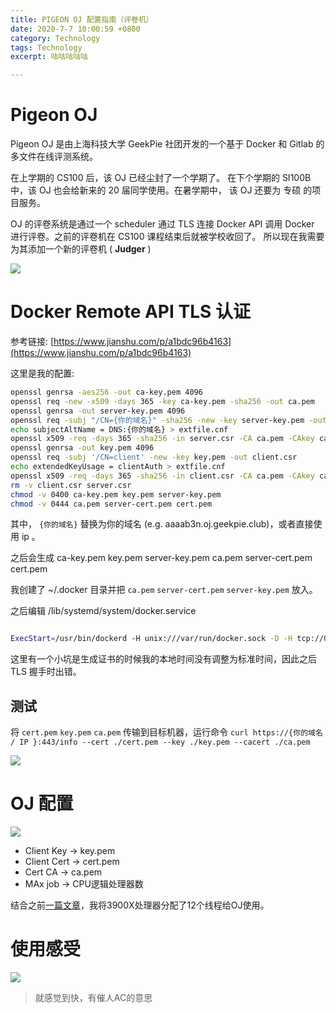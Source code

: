 ```yaml
---
title: PIGEON OJ 配置指南（评卷机）
date: 2020-7-7 10:00:59 +0800
category: Technology
tags: Technology
excerpt: 咕咕咕咕咕

---
```


<script src="https://cdn.mathjax.org/mathjax/latest/MathJax.js?config=TeX-AMS-MML_HTMLorMML" type="text/javascript"></script> <script type="text/x-mathjax-config"> MathJax.Hub.Config({ tex2jax: { skipTags: ['script', 'noscript', 'style', 'textarea', 'pre'], inlineMath: [['$','$']] } }); </script>

# Pigeon OJ

Pigeon OJ 是由上海科技大学 GeekPie 社团开发的一个基于 Docker 和 Gitlab 的多文件在线评测系统。

在上学期的 CS100 后，该 OJ 已经尘封了一个学期了。 在下个学期的 SI100B 中，该 OJ 也会给新来的 20 届同学使用。在暑学期中， 该 OJ 还要为 专硕 的项目服务。 

OJ 的评卷系统是通过一个 scheduler 通过 TLS 连接 Docker API 调用 Docker 进行评卷。之前的评卷机在 CS100 课程结束后就被学校收回了。 所以现在我需要为其添加一个新的评卷机 ( **Judger** )



![](https://sozp6g.sn.files.1drv.com/y4m0CQRdGXS0RMOHS1FtC6sGvzQujWvZTDq5IT22jkUMLz594GgYa0fFjHPJDtQGppr8rJNFdjir93uz_rFgRGQOtOd8ZGxvfR2nn0s_txH7Jym_OdFBfJSfj7HxOyRy9aQ1h8pRmZuJJflirEwW74yJUjS8lgv4wCQrA5IeL0M5Ivy_Fc55lRfaG3ErtTGFGNPLGFoXCKetdggEmybzw_ipg?width=2736&height=1847&cropmode=none)



  # Docker Remote API TLS 认证

参考链接: [https://www.jianshu.com/p/a1bdc96b4163](https://www.jianshu.com/p/a1bdc96b4163)

这里是我的配置:

```bash
openssl genrsa -aes256 -out ca-key.pem 4096
openssl req -new -x509 -days 365 -key ca-key.pem -sha256 -out ca.pem
openssl genrsa -out server-key.pem 4096
openssl req -subj "/CN={你的域名}" -sha256 -new -key server-key.pem -out server.csr
echo subjectAltName = DNS:{你的域名} > extfile.cnf
openssl x509 -req -days 365 -sha256 -in server.csr -CA ca.pem -CAkey ca-key.pem -CAcreateserial -out server-cert.pem -extfile extfile.cnf
openssl genrsa -out key.pem 4096
openssl req -subj '/CN=client' -new -key key.pem -out client.csr
echo extendedKeyUsage = clientAuth > extfile.cnf
openssl x509 -req -days 365 -sha256 -in client.csr -CA ca.pem -CAkey ca-key.pem -CAcreateserial -out cert.pem -extfile extfile.cnf
rm -v client.csr server.csr
chmod -v 0400 ca-key.pem key.pem server-key.pem
chmod -v 0444 ca.pem server-cert.pem cert.pem
```

其中， `{你的域名}` 替换为你的域名  (e.g. aaaab3n.oj.geekpie.club)，或者直接使用 ip 。

之后会生成 ca-key.pem key.pem server-key.pem ca.pem server-cert.pem cert.pem

我创建了  ~/.docker 目录并把 `ca.pem`  `server-cert.pem` `server-key.pem` 放入。

之后编辑 /lib/systemd/system/docker.service 

```bash

ExecStart=/usr/bin/dockerd -H unix:///var/run/docker.sock -D -H tcp://0.0.0.0:443 --tlsverify --tlscacert=/home/canary/.docker/ca.pem --tlscert=/home/canary/.docker/server-cert.pem --tlskey=/home/canary/.docker/server-key.pem


```



这里有一个小坑是生成证书的时候我的本地时间没有调整为标准时间，因此之后 TLS 握手时出错。



## 测试

将  `cert.pem`  `key.pem`  `ca.pem` 传输到目标机器，运行命令  `curl https://{你的域名 / IP }:443/info --cert ./cert.pem --key ./key.pem --cacert ./ca.pem`

![](https://sezc6g.sn.files.1drv.com/y4muK2AUHw-sGPOIck-hxy9MEfJV6iDi5ZzhDpOq6MRo0jpA_uYr-5PWuHZepntLGS0Ro94_60ot7lZ5PMqLLEulK352GavemVCQLgoWUokLhr0QfkmNvPI68DtlWAhAzVIf9iz2kn4SOV45JnzULAy0gWXQ8uEJlwPfZrSvm8hH8LAizKf7pxLqPvS5Lwe1wpoaRik3rB6EMLqB99w6fDLjQ?width=1534&height=832&cropmode=none)



# OJ 配置

![](https://sozw6g.sn.files.1drv.com/y4mSwmlVCBWE4cU8f7R3lCgVQmT6K3GdFiXP_LHTyyilo9EoNCuE2FaopSN6Yklwl0p3KQK-YjgjgTRXXg54UxAdn64PgAwIwYmGZl6TWBbZQcMwW5e_uqwG1KlGADYMyIJX5uEmqJPn9l38AP0qQHwgOlspIEsNrTimCHygACUenx6-kURcG-ellxS6SR0cJo-iDd6I_vNSAb2Cdh5pQb9zQ?width=2736&height=1813&cropmode=none)



- Client Key -> key.pem
- Client Cert -> cert.pem
- Cert CA      -> ca.pem 
- MAx job     -> CPU逻辑处理器数

结合之前[一篇文章](https://aaaab3n.co/life/2020/07/07/618-workstation-setup-guide)，我将3900X处理器分配了12个线程给OJ使用。



# 使用感受

![](https://sozu6g.sn.files.1drv.com/y4m1SdXpuAu0otJfNePqn920LfGswI1w1nQTAK_9E9tC_zmjjzshwIlSszWUK9qBWszVdYRU6vP22426OpNWdipN0FT_Rzu2H85qgV1c5GsuddP9YzVMYqvdk6EOB5mzeO05Al8NvtL3PGydUBW3_z5V6TbnP1XRrJWaG2utwz8_7dtCt6CtoTjFfJyV8xPs0RKsF3W9gpAmBiPeN4EVHWoUw?width=2026&height=1188&cropmode=none)



> 就感觉到快，有催人AC的意思